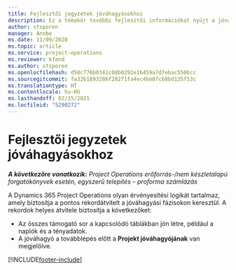 ```yaml
---
title: Fejlesztői jegyzetek jóváhagyásokhoz
description: Ez a témakör további fejlesztői információkat nyújt a jóváhagyások használatáról.
author: stsporen
manager: Annbe
ms.date: 11/09/2020
ms.topic: article
ms.service: project-operations
ms.reviewer: kfend
ms.author: stsporen
ms.openlocfilehash: d58c776b0341c08b0292e1b459a7d7ebac550bcc
ms.sourcegitcommit: fa32b1893286f20271fa4ec4be8fc68bd135f53c
ms.translationtype: HT
ms.contentlocale: hu-HU
ms.lasthandoff: 02/15/2021
ms.locfileid: "5290272"
---
```

# <a name="developer-notes-for-approvals"></a>Fejlesztői jegyzetek jóváhagyásokhoz

_**A következőre vonatkozik:** Project Operations erőforrás-/nem készletalapú forgatókönyvek esetén, egyszerű telepítés – proforma számlázás_

A Dynamics 365 Project Operations olyan érvényesítési logikát tartalmaz, amely biztosítja a pontos rekordátvitelt a jóváhagyási fázisokon keresztül. A rekordok helyes átvitele biztosítja a következőket: 

  - Az összes támogató sor a kapcsolódó táblákban jön létre, például a naplók és a tényadatok.
  - A jóváhagyó a továbblépés előtt a **Projekt jóváhagyójának** van megjelölve.


[!INCLUDE[footer-include](../includes/footer-banner.md)]